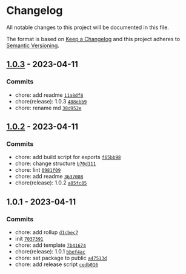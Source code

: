 # Changelog

All notable changes to this project will be documented in this file.

The format is based on [Keep a Changelog](https://keepachangelog.com/en/1.0.0/)
and this project adheres to [Semantic Versioning](https://semver.org/spec/v2.0.0.html).

## [1.0.3](https://github.com/KarmaBlackshaw/case/compare/1.0.2...1.0.3) - 2023-04-11

### Commits

- chore: add readme [`11a8df8`](https://github.com/KarmaBlackshaw/case/commit/11a8df8aea33e760e8bfc1c662046b1fb8e9139b)
- chore(release): 1.0.3 [`488ebb9`](https://github.com/KarmaBlackshaw/case/commit/488ebb939f64b721aaaafd225ad9b139852077fd)
- chore: rename md [`38d952e`](https://github.com/KarmaBlackshaw/case/commit/38d952e1e66202b4cf69b127d25f34dbd9e30826)

## [1.0.2](https://github.com/KarmaBlackshaw/case/compare/1.0.1...1.0.2) - 2023-04-11

### Commits

- chore: add build script for exports [`f65bb98`](https://github.com/KarmaBlackshaw/case/commit/f65bb9835ce007d3b6fcb3951386d7e4a1adbf84)
- chore: change structure [`b70d111`](https://github.com/KarmaBlackshaw/case/commit/b70d111e866e8ce2bd1cb882e31c073284fc7e37)
- chore: lint [`0981f09`](https://github.com/KarmaBlackshaw/case/commit/0981f093fc7f7b462464fb717e2338e258970372)
- chore: add readme [`3637008`](https://github.com/KarmaBlackshaw/case/commit/36370080b040088f4ae32a3dd9d63f5542e1f94b)
- chore(release): 1.0.2 [`a85fc85`](https://github.com/KarmaBlackshaw/case/commit/a85fc8523c72306d1615a4aed9f41f75041b967f)

## 1.0.1 - 2023-04-11

### Commits

- chore: add rollup [`d1cbec7`](https://github.com/KarmaBlackshaw/case/commit/d1cbec7ab54d2105c1b9b38d3566b988034b1fe5)
- init [`7037391`](https://github.com/KarmaBlackshaw/case/commit/7037391e319b5ed96b6c930da0b74c1218369589)
- chore: add template [`7b41674`](https://github.com/KarmaBlackshaw/case/commit/7b4167456e79cebd3b437b2f5006268ef8104853)
- chore(release): 1.0.1 [`bbef4ac`](https://github.com/KarmaBlackshaw/case/commit/bbef4ac1ed947a3b459735843f547b2e407d9a94)
- chore: set package to public [`a47513d`](https://github.com/KarmaBlackshaw/case/commit/a47513d82b99586b9a562d696663ed8b283310a0)
- chore: add release script [`cedb016`](https://github.com/KarmaBlackshaw/case/commit/cedb016d335a920d5a3a536bb6a1162b4748ded4)
